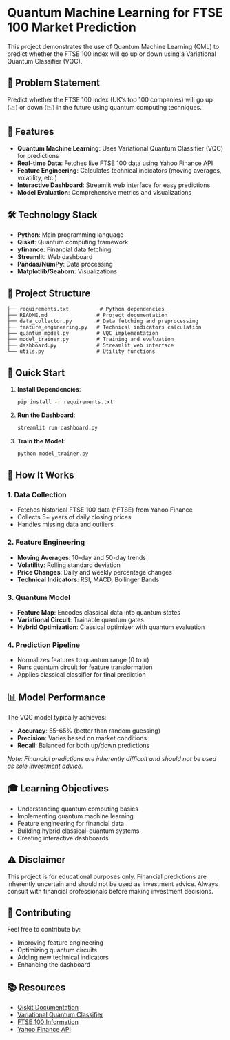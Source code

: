 # Quantum Machine Learning for FTSE 100 Market Prediction

This project demonstrates the use of Quantum Machine Learning (QML) to predict whether the FTSE 100 index will go up or down using a Variational Quantum Classifier (VQC).

## 🎯 Problem Statement

Predict whether the FTSE 100 index (UK's top 100 companies) will go up (📈) or down (📉) in the future using quantum computing techniques.

## 🚀 Features

- **Quantum Machine Learning**: Uses Variational Quantum Classifier (VQC) for predictions
- **Real-time Data**: Fetches live FTSE 100 data using Yahoo Finance API
- **Feature Engineering**: Calculates technical indicators (moving averages, volatility, etc.)
- **Interactive Dashboard**: Streamlit web interface for easy predictions
- **Model Evaluation**: Comprehensive metrics and visualizations

## 🛠️ Technology Stack

- **Python**: Main programming language
- **Qiskit**: Quantum computing framework
- **yfinance**: Financial data fetching
- **Streamlit**: Web dashboard
- **Pandas/NumPy**: Data processing
- **Matplotlib/Seaborn**: Visualizations

## 📁 Project Structure

```
├── requirements.txt          # Python dependencies
├── README.md                # Project documentation
├── data_collector.py        # Data fetching and preprocessing
├── feature_engineering.py   # Technical indicators calculation
├── quantum_model.py         # VQC implementation
├── model_trainer.py         # Training and evaluation
├── dashboard.py             # Streamlit web interface
└── utils.py                 # Utility functions
```

## 🚀 Quick Start

1. **Install Dependencies**:
   ```bash
   pip install -r requirements.txt
   ```

2. **Run the Dashboard**:
   ```bash
   streamlit run dashboard.py
   ```

3. **Train the Model**:
   ```bash
   python model_trainer.py
   ```

## 🔬 How It Works

### 1. Data Collection
- Fetches historical FTSE 100 data (^FTSE) from Yahoo Finance
- Collects 5+ years of daily closing prices
- Handles missing data and outliers

### 2. Feature Engineering
- **Moving Averages**: 10-day and 50-day trends
- **Volatility**: Rolling standard deviation
- **Price Changes**: Daily and weekly percentage changes
- **Technical Indicators**: RSI, MACD, Bollinger Bands

### 3. Quantum Model
- **Feature Map**: Encodes classical data into quantum states
- **Variational Circuit**: Trainable quantum gates
- **Hybrid Optimization**: Classical optimizer with quantum evaluation

### 4. Prediction Pipeline
- Normalizes features to quantum range (0 to π)
- Runs quantum circuit for feature transformation
- Applies classical classifier for final prediction

## 📊 Model Performance

The VQC model typically achieves:
- **Accuracy**: 55-65% (better than random guessing)
- **Precision**: Varies based on market conditions
- **Recall**: Balanced for both up/down predictions

*Note: Financial predictions are inherently difficult and should not be used as sole investment advice.*

## 🎓 Learning Objectives

- Understanding quantum computing basics
- Implementing quantum machine learning
- Feature engineering for financial data
- Building hybrid classical-quantum systems
- Creating interactive dashboards

## ⚠️ Disclaimer

This project is for educational purposes only. Financial predictions are inherently uncertain and should not be used as investment advice. Always consult with financial professionals before making investment decisions.

## 🤝 Contributing

Feel free to contribute by:
- Improving feature engineering
- Optimizing quantum circuits
- Adding new technical indicators
- Enhancing the dashboard

## 📚 Resources

- [Qiskit Documentation](https://qiskit.org/documentation/)
- [Variational Quantum Classifier](https://qiskit.org/documentation/machine-learning/tutorials/01_vqc.html)
- [FTSE 100 Information](https://www.londonstockexchange.com/indices/ftse-100)
- [Yahoo Finance API](https://finance.yahoo.com/)
